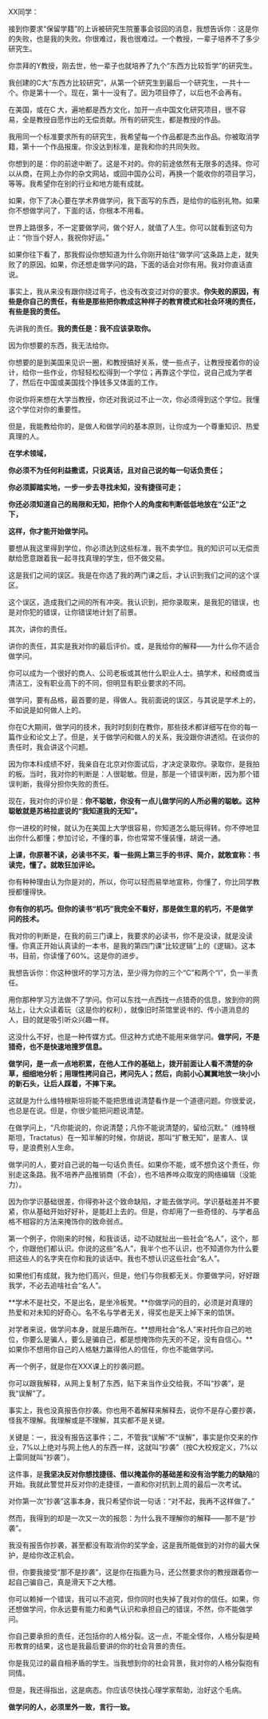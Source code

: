 XX同学：

  


接到你要求“保留学籍”的上诉被研究生院董事会驳回的消息，我想告诉你：这是你的失败，也是我的失败。你很难过，我也很难过。一个教授，一辈子培养不了多少研究生。

  


你祟拜的Y教授，刚去世，他一辈子也就培养了九个“东西方比较哲学”的研究生。

  


我创建的C大“东西方比较研究”，从第一个研究生到最后一个研究生，一共十一个。你是第十一个。现在，第十一没有了。因为项目停了，以后也不会再有。

  


在美国，或在C 大，遍地都是西方文化，加开一点中国文化研究项目，很不容易，全是教授自愿作出的无偿贡献。所有的研究生，都是教授的作品。

  


我用同一个标准要求所有的研究生，我希望每一个作品都是杰出作品。你被取消学籍，第十一个作品报废。你没达到标准，是我和你的共同失败。

  


你想到的是：你的前途中断了。这是不对的。你的前途依然有无限多的选择。你可以从商，在网上办你的杂文网站，或回中国办公司，再换一个能收你的项目学习，等等。我希望你在别的行业和地方能有成就。

  


如果，你下了决心要在学术界做学问，我下面写的东西，是给你的临别礼物。如果你不想做学问了，下面的话，你根本不用看。

  


世界上路很多，不一定要做学问，做个好人，就值了人生。你可以就看到这句为止：“你当个好人，我祝你好运。”

  


如果你往下看了，那我假设你想知道为什么你刚开始往“做学问”这条路上走，就失败了的原因。如果，你还想走做学问的路，下面的话会对你有用。我对你直话直说。

  


事实上，我从来没有跟你绕过弯子，也没有改变过对你的要求。**你失败的原因，有些是你自己的责任，有些是那些把你教成这种样子的教育模式和社会环境的责任，有些是我的责任。**

  


先讲我的责任。**我的责任是：我不应该录取你。**

  


因为你想要的东西，我无法给你。

  


你想要的是到美国来见识一圈，和教授搞好关系，使一些点子，让教授按着你的设计，给你一些作业，你轻轻松松得到一个学位；再靠这个学位，说自己成为学者了，然后在中国或美国找个挣钱多又体面的工作。

  


你说你将来想在大学当教授，你还对我说过不止一次，你必须得到这个学位。我懂这个学位对你的重要性。

  


但是，我能教给你的，是做人和做学问的基本原则，让你成为一个尊重知识、热爱真理的人。

  


**在学术领域，**

  


**你必须不为任何利益撒谎，只说真话，且对自己说的每一句话负责任；**

  


**你必须脚踏实地，一步一步去寻找未知，没有捷径可走；**

  


**你还必须知道自己的局限和无知，把你个人的角度和判断低低地放在“公正”之下，**

  


**这样，你才能开始做学问。**

  


要想从我这里得到学位，你必须达到这些标准，我不卖学位。我的知识可以无偿贡献给愿意跟着我一起寻找真理的学生，但不做交易。

  


这是我们之间的误区。我是在你选了我的两门课之后，才认识到我们之间的这个误区。

  


这个误区，造成我们之间的所有冲突。我认识到，把你录取来，是我犯的错误，也是对你犯的错误，让你错误地计划了前景。

  


其次，讲你的责任。

  


讲你的责任，其实是我对你的最后评价。或，是我给你的解释——为什么你不适合做学问。

  


你可以成为一个很好的商人、公司老板或其他什么职业人士。搞学术，和经商或当清洁工，没有职业高下的不同，但明显有职业要求的不同。

  


做学问，要有品格，最首要的是，得做人。我前面说的误区，与其说是学术上的，不如说是如何做人上的。

  


你在C大期间，做学问的技术，我时时刻刻在教你，那些技术都详细写在你的每一篇作业和论文上了。但是，关于做学问和做人的关系，我没跟你讲透彻。在谈你的责任时，我会讲这个问题。

  


因为你本科成绩不好，我亲自在北京对你面试后，才决定录取你。录取你，是我拍的板。当时，我对你的判断是：人很聪敏。但是，那是一个错误判断，因为那个错误判断，我得分担你失败的责任。

  


现在，我对你的评价是：**你不聪敏，你没有一点儿做学问的人所必需的聪敏。这种聪敏就是苏格拉底说的“我知道我的无知”。**

  


你一进校的时候，就认为在美国上大学很容易，你知道怎么能玩得转。你不停地显出你什么都懂；参加讨论，不懂的事，你也常常不懂装懂，胡说一通。

  


**上课，你原著不读，必读书不买，看一些网上第三手的书评、简介，就敢宣称：书读完，懂了。就敢狂加评论。**

  


你有种种理由认为你是对的，所以，你可以轻而易举地宣称，你懂了，你比同学教授都懂得快。

  


**你有你的机巧。但你的读书“机巧”我完全不看好，那是做生意的机巧，不是做学问的技术。**

  


我对你的判断是，在我的前三门课上，我要求的必读书，你不是没读，就是没读懂。你真正开始认真读的一本书，是我的第四门课“比较逻辑”上的《逻辑》。这本书，目前，你读懂了60%。这是你的进步。

  


我想告诉你：你这种很坏的学习方法，至少得为你的三个“C”和两个“I”，负一半责任。

  


用你那种学习方法做不了学问。你可以东找一点西找一点猎奇的信息，放到你的网站上，让大众读着玩（这是你的权利），就像旧时茶馆里说书的、传小道消息的人，目的就是吸引听众兴趣一样。

  


这没什么不好，也是一种传媒方式。但这种方式绝不能用来做学问。**做学问，不是猎奇，也不是快速地搜罗信息。**

  


**做学问，是一点一点地积累，在他人工作的基础上，拨开前面让人看不清楚的杂草，细细地分析；用理性拷问自己，拷问先人；然后，向前小心翼翼地放一块小小的新石头，让后人踩着，不摔下来。**

  


这就是为什么维特根斯坦将能不能把思维说清楚看作是一个道德问题。你很爱说，也总是在说。但是，你很少能把问题说清楚。



在做学问上，“凡你能说的，你说清楚；凡你不能说清楚的，留给沉默。”（维特根斯坦，Tractatus）在一知半解的时候，你胡说，那叫“扩散无知”，是害人、误导，是浪费别人生命。


做学问的人，要对自己说的每一句话负责任。如果你不能，或不想负这个责任，你别走这条路。我不培养产品推销商（不会），也不培养哗众取宠的网络编辑（没能力）。

  


因为你学识基础很差，你得弥补这个致命缺陷，才能去做学问。学识基础差并不要紧，你从基础开始好好补，是能赶上去的。但是，你却用了一些奇怪的、与学者品格不相容的方法来掩饰你的致命弱点。

  


第一个例子，你刚来的时候，和我谈话，动不动就扯出一些社会“名人”，这个，那个，你跟他们都认识。你说的这些“名人”，我半个也不认识，也不知道你为什么要把这些人的名字夹在你和我的谈话中。我也不想认识这些社会“名人”。


如果他们有成就，我为他们高兴，但是，他们与你我都无关。你要做学问，好好跟我学，不必去追啥社会“名人”。

  


**学术不是社交，不是出名，是坐冷板凳。**你做学问的目的，必须是对真理的热爱和对未知的好奇心。名不名与学者无关，得奖也是天上掉下来的馅饼。

  


对学者来说，做学问本身，就是乐趣所在。**想用社会“名人”来衬托你自己的地位，你要么是骗人，要么是骗自己，都是想掩饰你先天的不足，没有自信心。**如果你不想用你自己的人格魅力赢得他人的信任，你也不能做学问。



再一个例子，就是你在XXX课上的抄袭问题。


你可以跟我解释，从网上复制了东西，贴下来当作业交给我，不叫“抄袭”，是我“误解”了。

  


事实上，我也没真报告你抄袭。你也用不着解释来解释去，说你不是存心要抄袭，怪我不理解。我理解或是不理解，其实都不是关键。

  


关键是：一，我没有报告这事件；二，不管我“误解”不“误解”，事实是你交来的作业，7%以上绝对与网上他人的东西一样，这就叫“抄袭”（按C大校规定义，7%以上雷同就叫“抄袭”）。

  


这件事，是**我坚决反对你想找捷径、借以掩盖你的基础差和没有治学能力的缺陷**的开始。我就此警觉并反对你的走捷径，一直和你对抗到上周的最后一次考试。

  


对你第一次“抄袭”这事本身，我只希望你说一句话：“对不起，我再不这样做了。”

  


然而，我得到的却是一次又一次的报怨：为什么我不理解你的解释——那不是“抄袭”。

  


我没有报告你抄袭，甚至都没有取消你的奖学金，这是我所能做到的对你的最大保护，是给你改正机会。

  


但，你要我接受“那不是抄袭”，这是你在指鹿为马，还公然要求你的教授跟着你一起自己骗自己，真是滑天下之大稽。

  


你可以赖掉一个错误，我可以不追究，但你同时也失掉了我对你的信任。如果，你还想做学问，你永远要有能力和勇气认识和承担自己的错误，不然，你不能做学问。

  


你自己要承担的责任，还包括你的人格分裂。这一点，不能全怪你，人格分裂是畸形教育的结果，这也是我最后要讲的你的社会背景的责任。

  


你是我见过的最自相矛盾的学生。当我想到你的社会背景，我对你的人格分裂抱有同情。

  


但是，我还得指出，这是病态。你应该尽快找心理学家帮助，治好这个毛病。

  


**做学问的人，必须里外一致，言行一致。**


